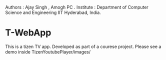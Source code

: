 Authors : Ajay Singh , Amogh PC .
Institute : Department of Computer Science and Engineering IIT Hyderabad, India.


# T-WebApp

This is a tizen TV app. Developed as part of a courese project.
Please see a demo inside TizenYoutubePlayer/images/
